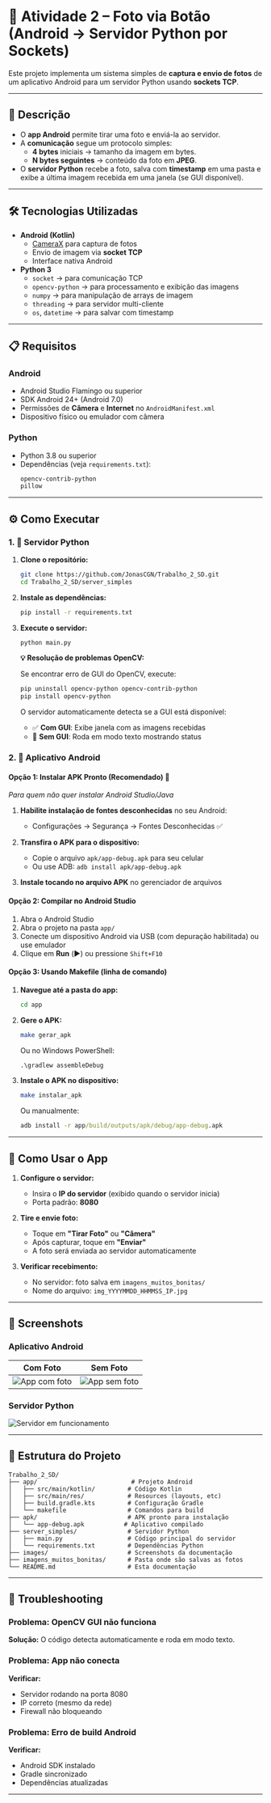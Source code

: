 # 📸 Atividade 2 – Foto via Botão (Android → Servidor Python por Sockets)

Este projeto implementa um sistema simples de **captura e envio de fotos** de um aplicativo Android para um servidor Python usando **sockets TCP**.

---

## 🚀 Descrição

- O **app Android** permite tirar uma foto e enviá-la ao servidor.
- A **comunicação** segue um protocolo simples:
  - **4 bytes** iniciais → tamanho da imagem em bytes.
  - **N bytes seguintes** → conteúdo da foto em **JPEG**.
- O **servidor Python** recebe a foto, salva com **timestamp** em uma pasta e exibe a última imagem recebida em uma janela (se GUI disponível).

---

## 🛠️ Tecnologias Utilizadas

- **Android (Kotlin)**
  - [CameraX](https://developer.android.com/training/camerax) para captura de fotos
  - Envio de imagem via **socket TCP**
  - Interface nativa Android
- **Python 3**
  - `socket` → para comunicação TCP
  - `opencv-python` → para processamento e exibição das imagens
  - `numpy` → para manipulação de arrays de imagem
  - `threading` → para servidor multi-cliente
  - `os`, `datetime` → para salvar com timestamp

---

## 📋 Requisitos

### Android
- Android Studio Flamingo ou superior
- SDK Android 24+ (Android 7.0)
- Permissões de **Câmera** e **Internet** no `AndroidManifest.xml`
- Dispositivo físico ou emulador com câmera

### Python
- Python 3.8 ou superior
- Dependências (veja `requirements.txt`):
  ```txt
  opencv-contrib-python
  pillow
  ```

---

## ⚙️ Como Executar

### 1. 🐍 Servidor Python

1. **Clone o repositório:**
   ```bash
   git clone https://github.com/JonasCGN/Trabalho_2_SD.git
   cd Trabalho_2_SD/server_simples
   ```

2. **Instale as dependências:**
   ```bash
   pip install -r requirements.txt
   ```

3. **Execute o servidor:**
   ```bash
   python main.py
   ```

   **💡 Resolução de problemas OpenCV:**
   
   Se encontrar erro de GUI do OpenCV, execute:
   ```bash
   pip uninstall opencv-python opencv-contrib-python
   pip install opencv-python
   ```

   O servidor automaticamente detecta se a GUI está disponível:
   - ✅ **Com GUI**: Exibe janela com as imagens recebidas
   - 📝 **Sem GUI**: Roda em modo texto mostrando status

### 2. 📱 Aplicativo Android

#### **Opção 1: Instalar APK Pronto (Recomendado) 🚀**
*Para quem não quer instalar Android Studio/Java*

1. **Habilite instalação de fontes desconhecidas** no seu Android:
   - Configurações → Segurança → Fontes Desconhecidas ✅
   
2. **Transfira o APK para o dispositivo:**
   - Copie o arquivo `apk/app-debug.apk` para seu celular
   - Ou use ADB: `adb install apk/app-debug.apk`
   
3. **Instale tocando no arquivo APK** no gerenciador de arquivos

#### **Opção 2: Compilar no Android Studio**
1. Abra o Android Studio
2. Abra o projeto na pasta `app/`
3. Conecte um dispositivo Android via USB (com depuração habilitada) ou use emulador
4. Clique em **Run** (▶️) ou pressione `Shift+F10`

#### **Opção 3: Usando Makefile (linha de comando)**
1. **Navegue até a pasta do app:**
   ```bash
   cd app
   ```

2. **Gere o APK:**
   ```bash
   make gerar_apk
   ```
   
   Ou no Windows PowerShell:
   ```cmd
   .\gradlew assembleDebug
   ```

3. **Instale o APK no dispositivo:**
   ```bash
   make instalar_apk
   ```
   
   Ou manualmente:
   ```cmd
   adb install -r app/build/outputs/apk/debug/app-debug.apk
   ```

---

## 📱 Como Usar o App

1. **Configure o servidor:**
   - Insira o **IP do servidor** (exibido quando o servidor inicia)
   - Porta padrão: **8080**

2. **Tire e envie foto:**
   - Toque em **"Tirar Foto"** ou **"Câmera"**
   - Após capturar, toque em **"Enviar"**
   - A foto será enviada ao servidor automaticamente

3. **Verificar recebimento:**
   - No servidor: foto salva em `imagens_muitos_bonitas/`
   - Nome do arquivo: `img_YYYYMMDD_HHMMSS_IP.jpg`

---

## 📸 Screenshots

### Aplicativo Android

| Com Foto | Sem Foto |
|----------|----------|
| ![App com foto](images/app_foto.jpg) | ![App sem foto](images/app_sem_foto.jpg) |

### Servidor Python
![Servidor em funcionamento](images/server.png)

---

## 🔧 Estrutura do Projeto

```
Trabalho_2_SD/
├── app/                          # Projeto Android
│   ├── src/main/kotlin/         # Código Kotlin
│   ├── src/main/res/            # Resources (layouts, etc)
│   ├── build.gradle.kts         # Configuração Gradle
│   └── makefile                 # Comandos para build
├── apk/                         # APK pronto para instalação
│   └── app-debug.apk           # Aplicativo compilado
├── server_simples/              # Servidor Python
│   ├── main.py                  # Código principal do servidor
│   └── requirements.txt         # Dependências Python
├── images/                      # Screenshots da documentação
├── imagens_muitos_bonitas/      # Pasta onde são salvas as fotos
└── README.md                    # Esta documentação
```

---

## 🚨 Troubleshooting

### Problema: OpenCV GUI não funciona
**Solução:** O código detecta automaticamente e roda em modo texto.

### Problema: App não conecta
**Verificar:**
- Servidor rodando na porta 8080
- IP correto (mesmo da rede)
- Firewall não bloqueando

### Problema: Erro de build Android
**Verificar:**
- Android SDK instalado
- Gradle sincronizado
- Dependências atualizadas

---